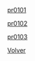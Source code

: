 [pr0101](./practicas/pr0101/memoria_pr0101.md)
 
[pr0102](./practicas/pr0102/guia.md)
 
[pr0103](./practicas/pr0103/guia.md)
 
[Volver](../index.md)